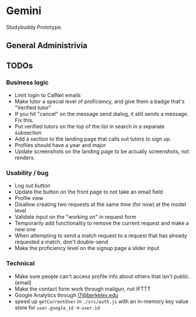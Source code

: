 # Gemini

Studybuddy Prototype.

## General Administrivia

## TODOs

### Business logic

- Limit login to CalNet emails
- Make tutor a special level of proficiency, and give them a badge that's "Verified tutor"
- If you hit "cancel" on the message send dialog, it still sends a message. Fix this.
- Put verified tutors on the top of the list in search in a separate subsection
- Add a section to the landing page that calls out tutors to sign up.
- Profiles should have a year and major
- Update screenshots on the landing page to be actually screenshots, not renders.

### Usability / bug

- Log out button
- Update the button on the front page to not take an email field
- Profile view
- Disallow creating two requests at the same time (for now) at the model level
- Validate input on the "working on" in request form
- Temporarily add functionality to remove the current request and make a new one
- When attempting to send a match request to a request that has already requested a match, don't double-send
- Make the proficiency level on the signup page a slider input

### Technical

- Make sure people can't access profile info about others that isn't public. (email)
- Make the contact form work through mailgun, not IFTTT
- Google Analytics through l7@berkeley.edu
- speed up `getCurrentUser` in `./src/auth.js` with an in-memory key value store for `user.google_id` -> `user.id`

